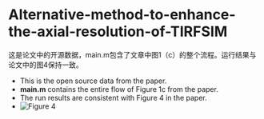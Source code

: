 # Alternative-method-to-enhance-the-axial-resolution-of-TIRFSIM
这是论文中的开源数据，main.m包含了文章中图1（c）的整个流程。运行结果与论文中的图4保持一致。
- This is the open source data from the paper. 
- **main.m** contains the entire flow of Figure 1c from the paper.
- The run results are consistent with Figure 4 in the paper.
- ![Figure 4]()
